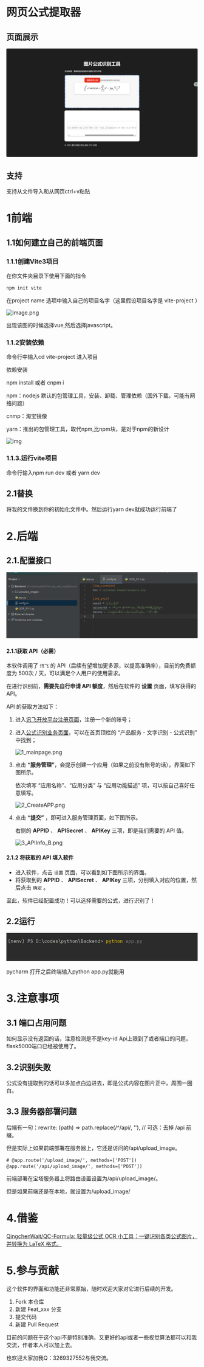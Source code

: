 # 网页公式提取器

## 页面展示

![image-20250120015710198](.\imgs\1.png)

## 支持

支持从文件导入和从网页ctrl+v粘贴

# 1前端

## 1.1如何建立自己的前端页面



### 1.1.1创建Vite3项目

在你文件夹目录下使用下面的指令

```markdown
npm init vite
```

在project name 选项中输入自己的项目名字（这里假设项目名字是 vite-project ）

![image.png](https://cdn.nlark.com/yuque/0/2024/png/36042868/1735182833249-800e70a8-f836-4645-974e-a7045e1d6b17.png?x-oss-process=image%2Fformat%2Cwebp%2Fresize%2Cw_750%2Climit_0)

出现该图的时候选择vue,然后选择javascript。

### 1.1.2安装依赖

命令行中输入cd vite-project 进入项目

依赖安装

npm install 或者 cnpm i

npm：nodejs 默认的包管理工具，安装、卸载、管理依赖（国外下载，可能有网络问题）

cnmp：淘宝镜像

yarn：推出的包管理工具，取代npm,比npm块，是对于npm的新设计

![img](https://cdn.nlark.com/yuque/0/2024/png/36042868/1735183759630-6d41154a-df17-4e90-9193-84d34913a591.png)

### 1.1.3.运行vite项目

命令行输入npm run dev 或者 yarn dev

## 2.1替换

将我的文件换到你的初始化文件中。然后运行yarn dev就成功运行前端了

# 2.后端

## 2.1.配置接口

![image-20250120015154703](.\imgs\image-20250120015154703.png)

#### 2.1.1获取 API（必需）



本软件调用了 `讯飞` 的 API（后续有望增加更多源，以提高准确率），目前的免费额度为 500次 / 天，可以满足个人用户的使用需求。

在进行识别前，**需要先自行申请 API 额度**，然后在软件的 **设置** 页面，填写获得的 API。

API 的获取方法如下：

1. 进入[讯飞开放平台注册页面](https://passport.xfyun.cn/register)，注册一个新的账号；

2. 进入[公式识别业务页面](https://www.xfyun.cn/service/formula-discern)，可以在首页顶栏的 “产品服务 - 文字识别 - 公式识别” 中找到；

   ![1_mainpage.png](https://camo.githubusercontent.com/dafd21af815f529e96f38a23592a94c522d88bba74b3bf55708f221d91d96efd/68747470733a2f2f73322e6c6f6c692e6e65742f323032312f31322f32312f64436851624535444c54724777496a2e706e67)

3. 点击 **“服务管理”**，会提示创建一个应用（如果之前没有账号的话），界面如下图所示。

   依次填写 “应用名称”、“应用分类” 与 “应用功能描述” 项，可以按自己喜好任意填写。

   ![2_CreateAPP.png](https://camo.githubusercontent.com/49ccb42f3c577edcc6b558cc8bea07f8ec9a376378429f4912e07f56c5756587/68747470733a2f2f73322e6c6f6c692e6e65742f323032312f31322f32312f49453567664753726f51566a4c6c612e706e67)

4. 点击 **“提交”** ，即可进入服务管理页面，如下图所示。

   右侧的 **APPID** 、 **APISecret** 、 **APIKey** 三项，即是我们需要的 API 值。

   ![3_APIInfo_B.png](https://camo.githubusercontent.com/88fe741f8fb0a9acadb39eea364cca8a8742cad5d9fa93aaa2c0a8d6800f5940/68747470733a2f2f73322e6c6f6c692e6e65742f323032312f31322f32322f5663366a4c39644851724f454b67582e706e67)

#### 2.1.2 将获取的 API 填入软件



- 进入软件，点击 `设置` 页面，可以看到如下图所示的界面。
- 将获取到的 **APPID** 、 **APISecret** 、 **APIKey** 三项，分别填入对应的位置，然后点击 `确定` 。

至此，软件已经配置成功！可以选择需要的公式，进行识别了！

## 2.2运行

![image-20250120015539414](.\imgs\image-20250120015539414.png)

pycharm 打开之后终端输入python app.py就能用

# 3.注意事项

## 3.1 端口占用问题

如何显示没有返回的话，注意检测是不是key-id Api上限到了或者端口的问题，flask5000端口已经被使用了。

## 3.2识别失败

公式没有提取到的话可以多加点白边进去，即是公式内容在图片正中，周围一圈白。

## 3.3 服务器部署问题

后端有一句：rewrite: (path) => path.replace(/^\/api/, ''), // 可选：去掉 /api 前缀。

但是实际上如果前端部署在服务器上，它还是访问的/api/upload_image。

```
# @app.route('/upload_image/', methods=['POST'])
@app.route('/api/upload_image/', methods=['POST'])
```

前端部署在宝塔服务器上将路由设置设置为/api/upload_image/。

但是如果前端还是在本地，就设置为/upload_image/

# 4.借鉴

[QingchenWait/QC-Formula: 轻量级公式 OCR 小工具：一键识别各类公式图片，并转换为 LaTeX 格式。](https://github.com/QingchenWait/QC-Formula)

# 5.参与贡献

这个软件的界面和功能还非常原始，随时欢迎大家对它进行后续的开发。

1. Fork 本仓库
2. 新建 Feat_xxx 分支
3. 提交代码
4. 新建 Pull Request

目前的问题在于这个api不是特别准确，又更好的api或者一些视觉算法都可以和我交流，作者本人可以加上去。

也欢迎大家加我Q：3269327552与我交流。
